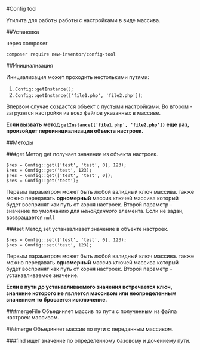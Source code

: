 #Config tool

Утилита для работы работы с настройками в виде массива.

##Установка

через composer

`composer require new-inventor/config-tool`

##Инициализация

Инициализация может проходить нестолькими путями:
1. `Config::getInstance()`;
2. `Config::getInstance(['file1.php', 'file2.php'])`;

Впервом случае создастся объект с пустыми настройками. Во втором - загрузятся настройки из всех файлов указанных в массиве.

**Если вызвать метод ``getInstance(['file1.php', 'file2.php'])`` еще раз, произойдет переинициализация объекта настроек.**

##Методы

###get
Метод get получает значение из объекта настроек.

```
$res = Config::get(['test', 'test', 0], 123);
$res = Config::get('test', 123);
$res = Config::get(['test', 'test', 0]);
$res = Config::get('test');
```

Первым параметром может быть любой валидный ключ массива. также можно передавать **одномерный** массив ключей массива который будет воспринят как путь от корня настроек.
Второй параметр - значение по умолчанию для *ненайденного* элемента. Если не задан, возвращается `null`

###set
Метод set устанавливает значение в объекте настроек.

```
$res = Config::set(['test', 'test', 0], 123);
$res = Config::set('test', 123);
```

Первым параметром может быть любой валидный ключ массива. также можно передавать **одномерный** массив ключей массива который будет воспринят как путь от корня настроек.
Второй параметр - устанавливаемое значение.

**Если в пути до устанавливаемого значения встречается ключ, значение которого не является массивом или неопределенным значением то бросается исключение.**

###mergeFile
Объединяет массив по пути с полученным из файла настроек массивом.

###merge
Объединяет массив по пути с переданным массивом.

###find
ищет значение по определенному базовому и доченнему пути.